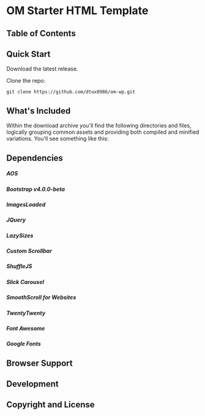 # OM Starter HTML Template

## Table of Contents

## Quick Start

Download the latest release.

Clone the repo:

```
git clone https://github.com/dtux0986/om-wp.git
```

## What's Included

Within the download archive you'll find the following directories and files, logically grouping common assets and providing both compiled and minified variations. You'll see something like this:

## Dependencies

##### AOS
##### Bootstrap v4.0.0-beta
##### ImagesLoaded
##### JQuery
##### LazySizes
##### Custom Scrollbar
##### ShuffleJS
##### Slick Carousel
##### SmoothScroll for Websites
##### TwentyTwenty
##### Font Awesome
##### Google Fonts

## Browser Support

## Development

## Copyright and License
